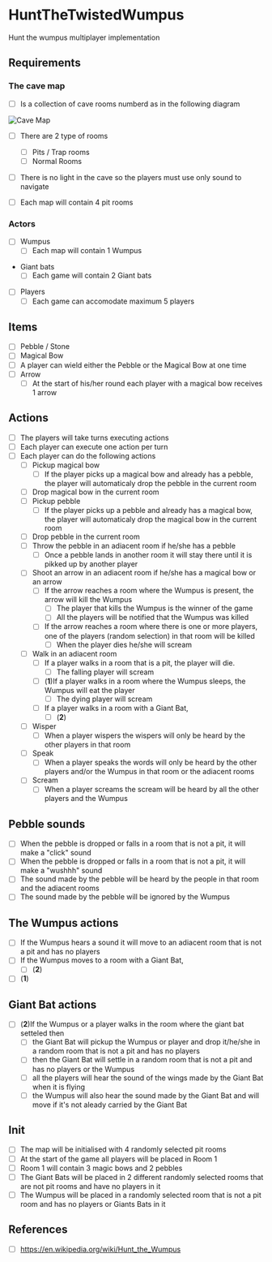 # HuntTheTwistedWumpus
Hunt the wumpus multiplayer implementation

## Requirements

### The cave map
- [ ] Is a collection of cave rooms numberd as in the following diagram

![Cave Map](https://github.com/BackToTech-Study/HuntTheWumpus/blob/main/Resources/CaveMap.png)

- [ ] There are 2 type of rooms
  - [ ] Pits / Trap rooms
  - [ ] Normal Rooms
- [ ] There is no light in the cave so the players must use only sound to navigate

- [ ] Each map will contain 4 pit rooms

### Actors
- [ ] Wumpus
  - [ ] Each map will contain 1 Wumpus

- Giant bats
  - [ ] Each game will contain 2 Giant bats
  
- [ ] Players
  - [ ] Each game can accomodate maximum 5 players
  
## Items 
- [ ] Pebble / Stone  
- [ ] Magical Bow 
- [ ] A player can wield either the Pebble or the Magical Bow at one time
- [ ] Arrow
  - [ ] At the start of his/her round each player with a magical bow receives 1 arrow
  
## Actions
- [ ] The players will take turns executing actions
- [ ] Each player can execute one action per turn
- [ ] Each player can do the following actions
  - [ ] Pickup magical bow
    - [ ] If the player picks up a magical bow and already has a pebble, the player will automaticaly drop the pebble in the current room  
  - [ ] Drop magical bow in the current room
  - [ ] Pickup pebble
    - [ ] If the player picks up a pebble and already has a magical bow, the player will automaticaly drop the magical bow in the current room
  - [ ] Drop pebble in the current room 
  - [ ] Throw the pebble in an adiacent room if he/she has a pebble
    - [ ] Once a pebble lands in another room it will stay there until it is pikked up by another player
  - [ ] Shoot an arrow in an adiacent room if he/she has a magical bow or an arrow
    - [ ] If the arrow reaches a room where the Wumpus is present, the arrow will kill the Wumpus
      - [ ] The player that kills the Wumpus is the winner of the game
      - [ ] All the players will be notified that the Wumpus was killed   
    - [ ] If the arrow reaches a room where there is one or more players, one of the players (random selection) in that room will be killed
      - [ ] When the player dies he/she will scream 
  - [ ] Walk in an adiacent room  
    - [ ] If a player walks in a room that is a pit, the player will die.
      - [ ] The falling player will scream 
    - [ ] (**1**)If a player walks in a room where the Wumpus sleeps, the Wumpus will eat the player   
      - [ ] The dying player will scream 
    - [ ] If a player walks in a room with a Giant Bat, 
      - [ ] (**2**)
   - [ ] Wisper
      - [ ] When a player wispers the wispers will only be heard by the other players in that room
   - [ ] Speak  
      - [ ] When a player speaks the words will only be heard by the other players and/or the Wumpus in that room or the adiacent rooms
   - [ ] Scream
      - [ ] When a player screams the scream will be heard by all the other players and the Wumpus

## Pebble sounds
- [ ] When the pebble is dropped or falls in a room that is not a pit, it will make a "click" sound
- [ ] When the pebble is dropped or falls in a room that is not a pit, it will make a "wushhh" sound
- [ ] The sound made by the pebble will be heard by the people in that room and the adiacent rooms
- [ ] The sound made by the pebble will be ignored by the Wumpus

## The Wumpus actions
- [ ] If the Wumpus hears a sound it will move to an adiacent room that is not a pit and has no players
- [ ] If the Wumpus moves to a room with a Giant Bat, 
  - [ ] (**2**)
- [ ] (**1**)

## Giant Bat actions
- [ ] (**2**)If the Wumpus or a player walks in the room where the giant bat setteled then
  - [ ] the Giant Bat will pickup the Wumpus or player and drop it/he/she in a random room that is not a pit and has no players
  - [ ] then the Giant Bat will settle in a random room that is not a pit and has no players or the Wumpus
  - [ ] all the players will hear the sound of the wings made by the Giant Bat when it is flying
  - [ ] the Wumpus will also hear the sound made by the Giant Bat and will move if it's not aleady carried by the Giant Bat

## Init
- [ ] The map will be initialised with 4 randomly selected pit rooms
- [ ] At the start of the game all players will be placed in Room 1
- [ ] Room 1 will contain 3 magic bows and 2 pebbles
- [ ] The Giant Bats will be placed in 2 different randomly selected rooms that are not pit rooms and have no players in it
- [ ] The Wumpus will be placed in a randomly selected room that is not a pit room and has no players or Giants Bats in it
 
## References
- [ ] https://en.wikipedia.org/wiki/Hunt_the_Wumpus
